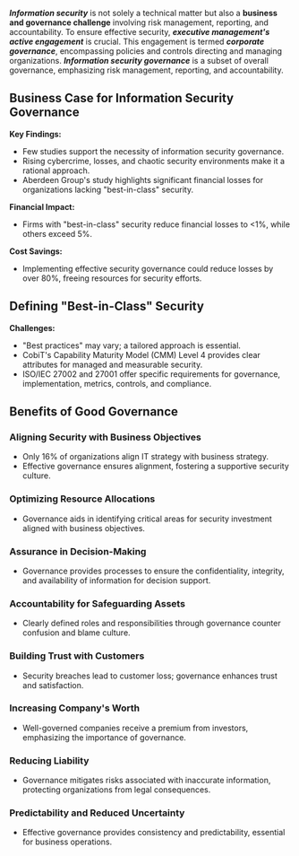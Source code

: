 ***Information security*** is not solely a technical matter but also a **business and governance challenge** involving risk management, reporting, and accountability. To ensure effective security, ***executive management's active engagement*** is crucial. This engagement is termed ***corporate governance***, encompassing policies and controls directing and managing organizations. ***Information security governance*** is a subset of overall governance, emphasizing risk management, reporting, and accountability.

## Business Case for Information Security Governance

**Key Findings:**
- Few studies support the necessity of information security governance.
- Rising cybercrime, losses, and chaotic security environments make it a rational approach.
- Aberdeen Group's study highlights significant financial losses for organizations lacking "best-in-class" security.

**Financial Impact:**
- Firms with "best-in-class" security reduce financial losses to <1%, while others exceed 5%.

**Cost Savings:**
- Implementing effective security governance could reduce losses by over 80%, freeing resources for security efforts.

## Defining "Best-in-Class" Security

**Challenges:**
- "Best practices" may vary; a tailored approach is essential.
- CobiT's Capability Maturity Model (CMM) Level 4 provides clear attributes for managed and measurable security.
- ISO/IEC 27002 and 27001 offer specific requirements for governance, implementation, metrics, controls, and compliance.

## Benefits of Good Governance

### Aligning Security with Business Objectives
- Only 16% of organizations align IT strategy with business strategy.
- Effective governance ensures alignment, fostering a supportive security culture.

### Optimizing Resource Allocations
- Governance aids in identifying critical areas for security investment aligned with business objectives.

### Assurance in Decision-Making
- Governance provides processes to ensure the confidentiality, integrity, and availability of information for decision support.

### Accountability for Safeguarding Assets
- Clearly defined roles and responsibilities through governance counter confusion and blame culture.

### Building Trust with Customers
- Security breaches lead to customer loss; governance enhances trust and satisfaction.

### Increasing Company's Worth
- Well-governed companies receive a premium from investors, emphasizing the importance of governance.

### Reducing Liability
- Governance mitigates risks associated with inaccurate information, protecting organizations from legal consequences.

### Predictability and Reduced Uncertainty
- Effective governance provides consistency and predictability, essential for business operations.